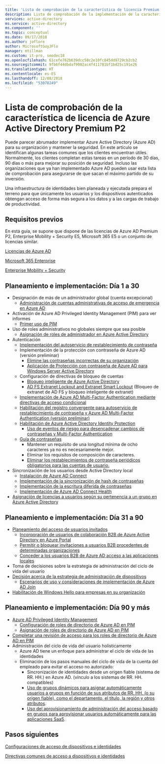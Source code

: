 ```yaml
---
title: 'Lista de comprobación de la característica de licencia Premium P2: Azure Active Directory | Microsoft Docs'
description: Lista de comprobación de la implementación de la característica Azure Active Directory Premium P2 en 30 días, 90 días y más.
services: active-directory
ms.service: active-directory
ms.component: ''
ms.topic: conceptual
ms.date: 09/17/2018
ms.author: joflore
author: MicrosoftGuyJFlo
manager: mtillman
ms.custom: it-pro, seodec18
ms.openlocfilehash: 61cefe762b639dcc58c2e10fc845dd9729cb2cb2
ms.sourcegitcommit: 9fb6f44dbdaf9002ac4f411781bf1bd25c191e26
ms.translationtype: HT
ms.contentlocale: es-ES
ms.lasthandoff: 12/08/2018
ms.locfileid: "53078249"
---
```

# <a name="azure-active-directory-premium-p2-licensing-feature-checklist"></a>Lista de comprobación de la característica de licencia de Azure Active Directory Premium P2

Puede parecer abrumador implementar Azure Active Directory (Azure AD) para su organización y mantener la seguridad. En este artículo se identifican algunas tareas comunes que los clientes encuentran útiles. Normalmente, los clientes completan estas tareas en un período de 30 días, 90 días o más para mejorar su posición de seguridad. Incluso las organizaciones que ya han implementado Azure AD pueden usar esta lista de comprobación para asegurarse de que sacan el máximo partido de su inversión.

Una infraestructura de identidades bien planeada y ejecutada prepara el terreno para que únicamente los usuarios y los dispositivos autenticados obtengan acceso de forma más segura a los datos y a las cargas de trabajo de productividad.

## <a name="prerequisites"></a>Requisitos previos

En esta guía, se supone que dispone de las licencias de Azure AD Premium P2, Enterprise Mobility + Security E5, Microsoft 365 E5 o un conjunto de licencias similar.

[Licencias de Azure AD](https://azure.microsoft.com/pricing/details/active-directory/)

[Microsoft 365 Enterprise](https://www.microsoft.com/en-us/licensing/product-licensing/microsoft-365-enterprise)

[Enterprise Mobility + Security](https://www.microsoft.com/en-us/licensing/product-licensing/enterprise-mobility-security)

## <a name="plan-and-deploy-day-1-30"></a>Planeamiento e implementación: Día 1 a 30

- Designación de más de un administrador global (cuenta excepcional)
   - [Administración de cuentas administrativas de acceso de emergencia en Azure AD](../users-groups-roles/directory-emergency-access.md)
- Activación de Azure AD Privileged Identity Management (PIM) para ver informes
   - [Primer uso de PIM](../privileged-identity-management/pim-getting-started.md)
- Uso de roles administrativos no globales siempre que sea posible
   - [Asignación de roles de administrador en Azure Active Directory](../users-groups-roles/directory-assign-admin-roles.md)
- Autenticación
   - [Implementación del autoservicio de restablecimiento de contraseña](../authentication/howto-sspr-deployment.md)
   - Implementación de la protección con contraseña de Azure AD (versión preliminar)
      - [Elimine las contraseñas incorrectas de su organización](../authentication/concept-password-ban-bad.md)
      - [Aplicación de Protección con contraseña de Azure AD para Windows Server Active Directory](../authentication/concept-password-ban-bad-on-premises.md)
   - Configuración de directivas de bloqueo de cuentas
      - [Bloqueo inteligente de Azure Active Directory](../authentication/howto-password-smart-lockout.md)
      - [AD FS Extranet Lockout and Extranet Smart Lockout](/windows-server/identity/ad-fs/operations/configure-ad-fs-extranet-smart-lockout-protection) (Bloqueo de extranet de AD FS y bloqueo inteligente de extranet)
   - [Implementación de Azure AD Multi-Factor Authentication mediante directivas de acceso condicional](../authentication/howto-mfa-getstarted.md)
   - [Habilitación del registro convergente para autoservicio de restablecimiento de contraseña y Azure AD Multi-Factor Authentication (versión preliminar)](../authentication/concept-registration-mfa-sspr-converged.md)
   - [Habilitación de Azure Active Directory Identity Protection](../identity-protection/enable.md)
      - [Uso de eventos de riesgo para desencadenar cambios de contraseñas y Multi-Factor Authentication](../authentication/tutorial-risk-based-sspr-mfa.md)
   - [Guía de contraseñas](https://www.microsoft.com/research/publication/password-guidance/)
      - Mantener un requisito de una longitud mínima de ocho caracteres ya no es necesariamente mejor.
      - Eliminar los requisitos de composición de caracteres.
      - [Eliminar los restablecimientos de contraseña periódicos obligatorios para las cuentas de usuario.](../authentication/concept-sspr-policy.md#set-a-password-to-never-expire)
- Sincronización de los usuarios desde Active Directory local
   - [Instalación de Azure AD Connect](../connect/active-directory-aadconnect-select-installation.md)
   - [Implementación de la sincronización de hash de contraseñas](../connect/active-directory-aadconnectsync-implement-password-hash-synchronization.md)
   - [Implementación de la escritura diferida de contraseñas](../authentication/howto-sspr-writeback.md)
   - [Implementación de Azure AD Connect Health](../connect-health/active-directory-aadconnect-health.md)
- [Asignación de licencias a usuarios según su pertenencia a un grupo en Azure Active Directory](../users-groups-roles/licensing-groups-assign.md)

## <a name="plan-and-deploy-day-31-90"></a>Planeamiento e implementación: Día 31 a 90

- [Planeamiento del acceso de usuarios invitados](../b2b/what-is-b2b.md)
   - [Incorporación de usuarios de colaboración B2B de Azure Active Directory en Azure Portal](../b2b/add-users-administrator.md)
   - [Permitir o bloquear invitaciones a usuarios B2B procedentes de determinadas organizaciones](../b2b/allow-deny-list.md)
   - [Conceder a los usuarios B2B de Azure AD acceso a las aplicaciones locales](../b2b/hybrid-cloud-to-on-premises.md)
- Toma de decisiones sobre la estrategia de administración del ciclo de vida del usuario
- [Decisión acerca de la estrategia de administración de dispositivos](../devices/overview.md)
   - [Escenarios de uso y consideraciones de implementación de Azure AD Join](../devices/azureadjoin-plan.md)
- [Habilitación de Windows Hello para empresas en su organización](/windows/security/identity-protection/hello-for-business/hello-manage-in-organization)

## <a name="plan-and-deploy-day-90-and-beyond"></a>Planeamiento e implementación: Día 90 y más

- [Azure AD Privileged Identity Management](../privileged-identity-management/pim-configure.md)
   - [Configuración de roles de directorio de Azure AD en PIM](../privileged-identity-management/pim-how-to-change-default-settings.md)
   - [Asignación de roles de directorio de Azure AD en PIM](../privileged-identity-management/pim-how-to-add-role-to-user.md)
- [Completar una revisión de acceso para los roles de directorio de Azure AD en PIM](../privileged-identity-management/pim-how-to-start-security-review.md)
- Administración del ciclo de vida del usuario holísticamente
   - Azure AD tiene un enfoque para administrar el ciclo de vida de las identidades
   - Eliminación de los pasos manuales del ciclo de vida de la cuenta del empleado para evitar el acceso no autorizado:
      - Sincronización de identidades desde un origen fiable (sistema de RR. HH.) en Azure AD. (vínculo a los sistemas de RR. HH. compatibles)
      - [Uso de grupos dinámicos para asignar automáticamente usuarios a grupos en función de sus atributos de RR. HH. (o su origen fiable), como el departamento, el título, la región y otros atributos](../users-groups-roles/groups-dynamic-membership.md).
      - [Uso del aprovisionamiento de administración del acceso basado en grupos para aprovisionar usuarios automáticamente para las aplicaciones SaaS](../manage-apps/what-is-access-management.md).

## <a name="next-steps"></a>Pasos siguientes

[Configuraciones de acceso de dispositivos e identidades](https://docs.microsoft.com/microsoft-365/enterprise/microsoft-365-policies-configurations)

[Directivas comunes de acceso a dispositivos e identidades](https://docs.microsoft.com/microsoft-365/enterprise/identity-access-policies)

